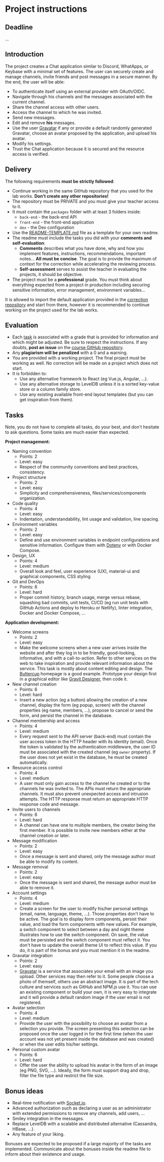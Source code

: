 
# Project instructions

## Deadline

...

## Introduction

The project creates a Chat application similar to Discord, WhatApps, or Keybase with a minimal set of features. The user can securely create and manage channels, invite friends and post messages in a secure manner. By the end, the user will be able:

* To authenticate itself using an external provider with OAuth/OIDC.
* Navigate through his channels and the messages associated with the current channel.
* Share the channel access with other users.
* Access the channel to which he was invited.
* Send new messages.
* Edit and remove **his** messages.
* Use the user [Gravatar](https://en.gravatar.com/) if any or provide a default randomly generated Gravatar, choose an avatar proposed by the application, and upload his avatar.
* Modify his settings.
* Trust the Chat application because it is secured and the resource access is verified.

## Delivery

The following requirements **must be strictly followed**:

* Continue working in the same GitHub repository that you used for the lab works. **Don't create any other repositories!**
* The repository must be PRIVATE and you must give your teacher access to it.
* It must contain the `packages` folder with at least 3 folders inside:
  * `back-end` - the back-end API
  * `front-end` - the front-end application
  * `dex` - the Dex configuration
* Use the [README-TEMPLATE.md](./README-TEMPLATE.md) file as a template for your own readme.
* The readme must include the tasks you did with your **comments and self-evaluation**:
  * **Comments** describes what you have done, why and how you implement features, instructions, recommendations, important notes... **All must be concise**. The goal is to provide the maximum of context for the correction while accelerating the reviewing process.
  * **Self-assessment** serves to assist the teacher in evaluating the projects, it should be objective.
* The project must be a **professional** grade. You must think about everything expected from a project in production including securing sensitive information, error management, environment variables...

It is allowed to import the default application provided in the [correction repository](./README.md#supporting-materials-corrections) and start from there, however it is recommended to continue working on the project used for the lab works.

## Evaluation

* Each [task](#task) is associated with a grade that is provided for information and which might be adjusted. Be sure to respect the instructions. If any doubts, **post an issue** on the [course GitHub repository](https://github.com/adaltas/ece-webtech-2022-spring/).
* Any **plagiarism will be penalized** with a 0 and a warning.
* You are provided with a working project. The final project must be working as well. No correction will be made on a project which does not start.
* It is forbidden to:
  * Use any alternative framework to React (eg Vue.js, Angular, ...).
  * Use any alternative storage to LevelDB unless it is a sorted key-value store or a column family store.
  * Use any existing available front-end layout templates (but you can get inspiration from them).

## Tasks

Note, you do not have to complete all tasks, do your best, and don't hesitate to ask questions. Some tasks are much easier than expected.

**Project management:**

* Naming convention
  * Points: 2
  * Level: easy
  * Respect of the community conventions and best practices, consistency.
* Project structure
  * Points: 2
  * Level: easy
  * Simplicity and comprehensiveness, files/services/components organization.
* Code quality
  * Points: 4
  * Level: easy
  * Indentation, understandability, lint usage and validation, line spacing.
* Environment variables
  * Points: 2
  * Level: easy
  * Define and use environment variables in endpoint configurations and sensitive information. Configure them with [Dotenv](https://www.npmjs.com/package/dotenv) or with Docker Compose.
* Design, UX
  * Points: 4
  * Level: medium
  * Overall look and feel, user experience (UX), material-ui and graphical components, CSS styling
* Git and DevOps
  * Points: 6
  * Level: hard
  * Proper commit history, branch usage, merge versus rebase, squashing bad commits, unit tests, CI/CD (eg run unit tests with GitHub Actions and deploy to Heroku or Netlify), linter integration, Docker and Docker Compose, ...

**Application development:**

* Welcome screens
  * Points: 2
  * Level: easy
  * Make the welcome screens when a new user arrives inside the website and after they log in to be friendly, good-looking, informative, and with a call-to-action. Refer to other services on the web to take inspiration and provide relevant information about the service. This task is mostly about content editing and design. The [Buttercup](https://buttercup.pw/) homepage is a good example. Prototype your design first in a graphical editor like [Gravit Designer](https://www.designer.io/en/), then code it.
* New channel creation
  * Points: 6
  * Level: hard
  * Insert a new action (eg a button) allowing the creation of a new channel, display the form (eg popup, screen) with the channel properties (eg name, members, ...), propose to cancel or send the form, and persist the channel in the database.
* Channel membership and access
  * Points: 4
  * Level: medium
  * Every request sent to the API server (back-end) must contain the user access token in the HTTP header with its identity (email). Once the token is validated by the authentication middleware, the user ID must be associated with the created channel (eg `owner` property). If the user does not yet exist in the database, he must be created automatically.
* Resource access control
  * Points: 4
  * Level: medium
  * A user must only gain access to the channel he created or to the channels he was invited to. The APIs must return the appropriate channels. It must also prevent unexpected access and intrusion attempts. The HTTP response must return an appropriate HTTP response code and message.
* Invite users to channels
  * Points: 6
  * Level: hard
  * A channel can have one to multiple members, the creator being the first member. It is possible to invite new members either at the channel creation or later.
* Message modification
  * Points: 2
  * Level: easy
  * Once a message is sent and shared, only the message author must be able to modify its content.
* Message removal
  * Points: 2
  * Level: easy
  * Once the message is sent and shared, the message author must be able to remove it.
* Account settings
  * Points: 4
  * Level: medium
  * Create a screen for the user to modify his/her personal settings (email, name, language, theme, ...). Those properties don't have to be active. The goal is to display form components, persist their value, and load the form components with new values. For example, a switch component to select between a day and night theme illustrates how to use the switch component. On save, the value must be persisted and the switch component must reflect it. You don't have to update the overall theme UI to reflect this value. If you do, it is part of the bonus and you must mention it in the readme.
* Gravatar integration
  * Points: 2
  * Level: easy
  * [Gravatar](https://en.gravatar.com/) is a service that associates your email with an image you upload. Other services may then refer to it. Some people choose a photo of themself, others use an abstract image. It is part of the tech culture and services such as GitHub and NPM.js use it. You can use an existing component or build your own, it is very easy to integrate and it will provide a default random image if the user email is not registered.
* Avatar selection
  * Points: 4
  * Level: medium
  * Provide the user with the possibility to choose an avatar from a selection you provide. The screen presenting this selection can be proposed once the user logged in for the first time (when the user account was not yet present inside the database and was created) or when the user edits his/her settings.
* Personal custom avatar
  * Points: 6
  * Level: hard
  * Offer the user the ability to upload his avatar in the form of an image (eg PNG, SVG, ...). Ideally, the form must support drag and drop, filter the file type and restrict the file size.

## Bonus ideas

* Real-time notification with [Socket.io](https://socket.io/).
* Advanced authorization such as declaring a user as an administrator with extended permissions to remove any channels, add users, ...
* Smiley integration in the messages.
* Replace LevelDB with a scalable and distributed alternative (Cassandra, HBase, ...).
* Any feature of your liking.

Bonuses are expected to be proposed if a large majority of the tasks are implemented. Communicate about the bonuses inside the readme file to inform about their existence and usage.
